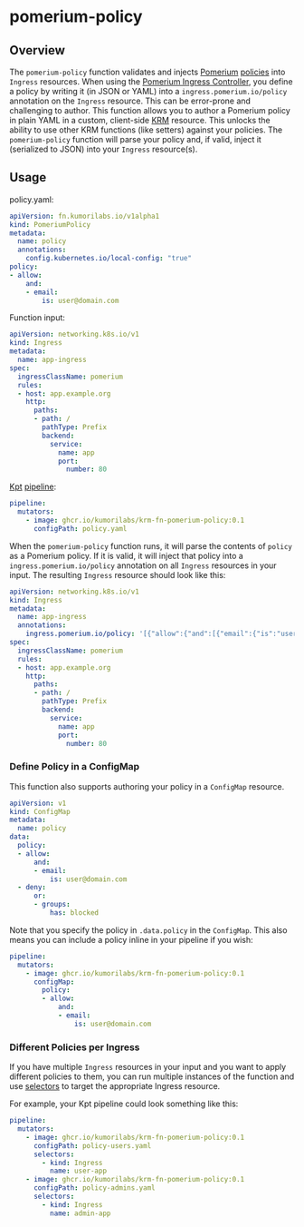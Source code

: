 # pomerium-policy

## Overview

The `pomerium-policy` function validates and injects [Pomerium][Pomerium]
[policies][policies] into `Ingress` resources. When using the [Pomerium Ingress
Controller][PomeriumIngressController], you define a policy by writing it (in
JSON or YAML) into a `ingress.pomerium.io/policy` annotation on the `Ingress`
resource. This can be error-prone and challenging to author. This function
allows you to author a Pomerium policy in plain YAML in a custom, client-side
[KRM][KRM] resource. This unlocks the ability to use other KRM functions (like
setters) against your policies. The `pomerium-policy` function will parse your
policy and, if valid, inject it (serialized to JSON) into your `Ingress`
resource(s).

## Usage

policy.yaml:

``` yaml
apiVersion: fn.kumorilabs.io/v1alpha1
kind: PomeriumPolicy
metadata:
  name: policy
  annotations:
    config.kubernetes.io/local-config: "true"
policy:
- allow:
    and:
    - email:
        is: user@domain.com
```

Function input:

``` yaml
apiVersion: networking.k8s.io/v1
kind: Ingress
metadata:
  name: app-ingress
spec:
  ingressClassName: pomerium
  rules:
  - host: app.example.org
    http:
      paths:
      - path: /
        pathType: Prefix
        backend:
          service:
            name: app
            port:
              number: 80
```

[Kpt][Kpt] [pipeline][pipeline]:

``` yaml
pipeline:
  mutators:
    - image: ghcr.io/kumorilabs/krm-fn-pomerium-policy:0.1
      configPath: policy.yaml
```

When the `pomerium-policy` function runs, it will parse the contents of `policy`
as a Pomerium policy. If it is valid, it will inject that policy into a
`ingress.pomerium.io/policy` annotation on all `Ingress` resources in your
input. The resulting `Ingress` resource should look like this:

``` yaml
apiVersion: networking.k8s.io/v1
kind: Ingress
metadata:
  name: app-ingress
  annotations:
    ingress.pomerium.io/policy: '[{"allow":{"and":[{"email":{"is":"user@domain.com"}}]}}]'
spec:
  ingressClassName: pomerium
  rules:
  - host: app.example.org
    http:
      paths:
      - path: /
        pathType: Prefix
        backend:
          service:
            name: app
            port:
              number: 80
```

### Define Policy in a ConfigMap

This function also supports authoring your policy in a `ConfigMap` resource.

``` yaml
apiVersion: v1
kind: ConfigMap
metadata:
  name: policy
data:
  policy:
  - allow:
      and:
      - email:
          is: user@domain.com
  - deny:
      or:
      - groups:
          has: blocked
```

Note that you specify the policy in `.data.policy` in the `ConfigMap`. This also
means you can include a policy inline in your pipeline if you wish:

``` yaml
pipeline:
  mutators:
    - image: ghcr.io/kumorilabs/krm-fn-pomerium-policy:0.1
      configMap:
        policy:
        - allow:
            and:
            - email:
                is: user@domain.com
```

### Different Policies per Ingress

If you have multiple `Ingress` resources in your input and you want to apply
different policies to them, you can run multiple instances of the function and
use [selectors][selectors] to target the appropriate Ingress resource.

For example, your Kpt pipeline could look something like this:

``` yaml
pipeline:
  mutators:
    - image: ghcr.io/kumorilabs/krm-fn-pomerium-policy:0.1
      configPath: policy-users.yaml
      selectors:
        - kind: Ingress
          name: user-app
    - image: ghcr.io/kumorilabs/krm-fn-pomerium-policy:0.1
      configPath: policy-admins.yaml
      selectors:
        - kind: Ingress
          name: admin-app
```

[KRM]: https://github.com/kubernetes-sigs/kustomize/blob/master/cmd/config/docs/api-conventions/functions-spec.md

[selectors]: https://kpt.dev/book/04-using-functions/01-declarative-function-execution?id=specifying-selectors

[Kpt]: https://kpt.dev/

[pipeline]: https://kpt.dev/book/04-using-functions/01-declarative-function-execution

[Pomerium]: https://www.pomerium.com/

[policies]: https://www.pomerium.com/docs/topics/ppl.html

[PomeriumIngressController]: https://www.pomerium.com/docs/k8s/ingress.html
